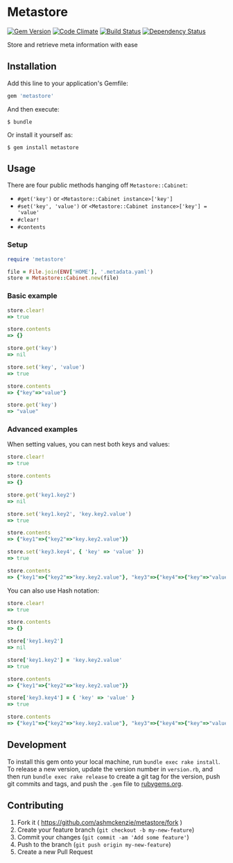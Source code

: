 # Metastore

[![Gem Version](https://badge.fury.io/rb/metastore.svg)](http://badge.fury.io/rb/metastore)
[![Code Climate](https://codeclimate.com/github/ashmckenzie/metastore/badges/gpa.svg)](https://codeclimate.com/github/ashmckenzie/metastore)
[![Build Status](https://travis-ci.org/ashmckenzie/metastore.svg?branch=wip)](https://travis-ci.org/ashmckenzie/metastore)
[![Dependency Status](https://gemnasium.com/ashmckenzie/metastore.svg)](https://gemnasium.com/ashmckenzie/metastore)

Store and retrieve meta information with ease

## Installation

Add this line to your application's Gemfile:

```ruby
gem 'metastore'
```

And then execute:

    $ bundle

Or install it yourself as:

    $ gem install metastore

## Usage

There are four public methods hanging off `Metastore::Cabinet`:

* `#get('key')` or `<Metastore::Cabinet instance>['key']`
* `#set('key', 'value')` or `<Metastore::Cabinet instance>['key'] = 'value'`
* `#clear!`
* `#contents`

### Setup

```ruby
require 'metastore'

file = File.join(ENV['HOME'], '.metadata.yaml')
store = Metastore::Cabinet.new(file)
```

### Basic example

```ruby
store.clear!
=> true

store.contents
=> {}

store.get('key')
=> nil

store.set('key', 'value')
=> true

store.contents
=> {"key"=>"value"}

store.get('key')
=> "value"
```

### Advanced examples

When setting values, you can nest both keys and values:

```ruby
store.clear!
=> true

store.contents
=> {}

store.get('key1.key2')
=> nil

store.set('key1.key2', 'key.key2.value')
=> true

store.contents
=> {"key1"=>{"key2"=>"key.key2.value"}}

store.set('key3.key4', { 'key' => 'value' })
=> true

store.contents
=> {"key1"=>{"key2"=>"key.key2.value"}, "key3"=>{"key4"=>{"key"=>"value"}}}
```

You can also use Hash notation:

```ruby
store.clear!
=> true

store.contents
=> {}

store['key1.key2']
=> nil

store['key1.key2'] = 'key.key2.value'
=> true

store.contents
=> {"key1"=>{"key2"=>"key.key2.value"}}

store['key3.key4'] = { 'key' => 'value' }
=> true

store.contents
=> {"key1"=>{"key2"=>"key.key2.value"}, "key3"=>{"key4"=>{"key"=>"value"}}}
```

## Development

To install this gem onto your local machine, run `bundle exec rake install`. To release a new version, update the version number in `version.rb`, and then run `bundle exec rake release` to create a git tag for the version, push git commits and tags, and push the `.gem` file to [rubygems.org](https://rubygems.org).

## Contributing

1. Fork it ( https://github.com/ashmckenzie/metastore/fork )
2. Create your feature branch (`git checkout -b my-new-feature`)
3. Commit your changes (`git commit -am 'Add some feature'`)
4. Push to the branch (`git push origin my-new-feature`)
5. Create a new Pull Request
